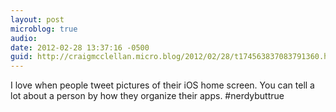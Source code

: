 ```yaml
---
layout: post
microblog: true
audio: 
date: 2012-02-28 13:37:16 -0500
guid: http://craigmcclellan.micro.blog/2012/02/28/t174563837083791360.html
---
```

I love when people tweet pictures of their iOS home screen. You can tell a lot about a person by how they organize their apps. #nerdybuttrue
